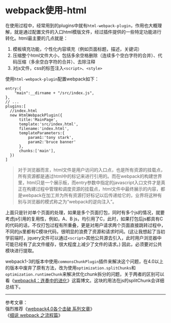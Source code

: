 # webpack使用-html

在使用过程中，经常用到的plugins中就有`html-webpack-plugin`，作用也大概理解，就是通过配置文件的入口html模版文件，经过插件提供的一些特定功能进行转化。html最主要的几点就是：  

1. 模板填充功能，个性化内容填充（例如页面标题，描述，关键词）  
2. 压缩整个html文件大小，包括多余空格删除（连续多个空白字符的合并）、代码压缩（多余空白字符的合并）、去除注释
3. 对js文件，css的标签注入`<script>`、`<style>`

使用`html-webpack-plugin`配置webpack如下：  

```Js
entry:{
    "main":__dirname + "/src/index.js",
},
// ...
plugins:[
  //index.html
  new HtmlWebpackPlugin({
      title:'MainPage',
      template:'src/index.html',
      filename:'index.html',
      templateParameters:{
          param1:'tony stark',
          param2:'bruce banner'
      },
      chunks:['main'],
  })
]
```

> 对于浏览器而言，html文件是用户访问的入口点，也是所有资源的挂载点，所有资源都是通过html中的标记来进行引用的。而在webpack的构建世界里，html只是一个展示板，而entry参数中指定的javascript入口文件才是真正在构建过程中管理和调度资源的挂载点，html文件中最终展示的内容，都是webpack在加工并为所有资源打好标记以后传递给它的，业界将这种有别与浏览器的模式称之为“webpack的逆向注入”。  

上面只是针对单个页面的处理，如果是多个页面打包，同时有多个js的情况，就要考虑js引用的复用性，例如，A、B js，均引用了C，此时，如果打包后js都具有C的代码的话，不仅打包过程有所重叠，更是对用户请求两个页面直接跳转过程中，不同的js里都有C模块代码，很明显的浪费了资源和请求时间。(这让我想起了当初学前端时，jquery文件可以通过`<script>`其他公共源去引入，此时用户浏览器中可能已经有了此文件缓存，很大程度上减少了文件的请求。) 因此，必须要对公共模块进行提取。  

webpack1-3的版本中使用`commonsChunkPlugin`插件来解决这个问题，在4.0以上的版本中废弃了原有方法，改为使用`optimization.splitChunks`和`optimization.runtimeChunk`来解决优化chunk拆分的问题，关于两者的区别可以看《[webpack4：连奏中的进化](https://www.cnblogs.com/wmhuang/p/8967639.html)》这篇博文。这块的用法在js的splitChunk会详细总结下。



---
参考文章：  
强烈推荐《[webpack4.0各个击破 系列文章](https://www.cnblogs.com/dashnowords/category/1284284.html)》  
《[细说 webpack 之流程篇](http://taobaofed.org/blog/2016/09/09/webpack-flow/)》
